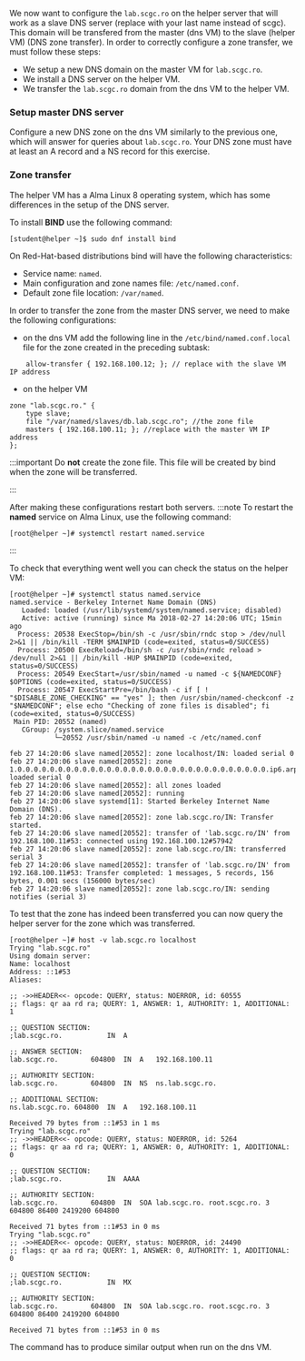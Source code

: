 We now want to configure the `lab.scgc.ro` on the helper server that will work as a slave DNS server
(replace with your last name instead of scgc).
This domain will be transfered from the master (dns VM) to the slave (helper VM) (DNS zone transfer).
In order to correctly configure a zone transfer, we must follow these steps:
  - We setup a new DNS domain on the master VM for `lab.scgc.ro`.
  - We install a DNS server on the helper VM.
  - We transfer the `lab.scgc.ro` domain from the dns VM to the helper VM.

### Setup master DNS server

Configure a new DNS zone on the dns VM similarly to the previous one,
which will answer for queries about `lab.scgc.ro`.
Your DNS zone must have at least an A record and a NS record for this exercise.

### Zone transfer

The helper VM has a Alma Linux 8 operating system, which has some differences in the setup of the DNS server.

To install **BIND** use the following command:
```
[student@helper ~]$ sudo dnf install bind
```

On Red-Hat-based distributions bind will have the following characteristics:
  * Service name: `named`.
  * Main configuration and zone names file: `/etc/named.conf`.
  * Default zone file location: `/var/named`.

In order to transfer the zone from the master DNS server, we need to make the following configurations:
  * on the dns VM add the following line in the `/etc/bind/named.conf.local` file for the zone created in the preceding subtask:
```
    allow-transfer { 192.168.100.12; }; // replace with the slave VM IP address
```
  * on the helper VM
```
zone "lab.scgc.ro." {
    type slave;
    file "/var/named/slaves/db.lab.scgc.ro"; //the zone file
    masters { 192.168.100.11; }; //replace with the master VM IP address
};
```

:::important
Do **not** create the zone file. This file will be created by bind when the zone will be transferred.

:::

After making these configurations restart both servers.
:::note
To restart the **named** service on Alma Linux, use the following command:
```
[root@helper ~]# systemctl restart named.service
```

:::

To check that everything went well you can check the status on the helper VM:
```
[root@helper ~]# systemctl status named.service
named.service - Berkeley Internet Name Domain (DNS)
   Loaded: loaded (/usr/lib/systemd/system/named.service; disabled)
   Active: active (running) since Ma 2018-02-27 14:20:06 UTC; 15min ago
  Process: 20538 ExecStop=/bin/sh -c /usr/sbin/rndc stop > /dev/null 2>&1 || /bin/kill -TERM $MAINPID (code=exited, status=0/SUCCESS)
  Process: 20500 ExecReload=/bin/sh -c /usr/sbin/rndc reload > /dev/null 2>&1 || /bin/kill -HUP $MAINPID (code=exited, status=0/SUCCESS)
  Process: 20549 ExecStart=/usr/sbin/named -u named -c ${NAMEDCONF} $OPTIONS (code=exited, status=0/SUCCESS)
  Process: 20547 ExecStartPre=/bin/bash -c if [ ! "$DISABLE_ZONE_CHECKING" == "yes" ]; then /usr/sbin/named-checkconf -z "$NAMEDCONF"; else echo "Checking of zone files is disabled"; fi (code=exited, status=0/SUCCESS)
 Main PID: 20552 (named)
   CGroup: /system.slice/named.service
           └─20552 /usr/sbin/named -u named -c /etc/named.conf

feb 27 14:20:06 slave named[20552]: zone localhost/IN: loaded serial 0
feb 27 14:20:06 slave named[20552]: zone 1.0.0.0.0.0.0.0.0.0.0.0.0.0.0.0.0.0.0.0.0.0.0.0.0.0.0.0.0.0.0.0.ip6.arpa/IN: loaded serial 0
feb 27 14:20:06 slave named[20552]: all zones loaded
feb 27 14:20:06 slave named[20552]: running
feb 27 14:20:06 slave systemd[1]: Started Berkeley Internet Name Domain (DNS).
feb 27 14:20:06 slave named[20552]: zone lab.scgc.ro/IN: Transfer started.
feb 27 14:20:06 slave named[20552]: transfer of 'lab.scgc.ro/IN' from 192.168.100.11#53: connected using 192.168.100.12#57942
feb 27 14:20:06 slave named[20552]: zone lab.scgc.ro/IN: transferred serial 3
feb 27 14:20:06 slave named[20552]: transfer of 'lab.scgc.ro/IN' from 192.168.100.11#53: Transfer completed: 1 messages, 5 records, 156 bytes, 0.001 secs (156000 bytes/sec)
feb 27 14:20:06 slave named[20552]: zone lab.scgc.ro/IN: sending notifies (serial 3)
```

To test that the zone has indeed been transferred you can now query the helper server for the zone which was transferred.
```
[root@helper ~]# host -v lab.scgc.ro localhost
Trying "lab.scgc.ro"
Using domain server:
Name: localhost
Address: ::1#53
Aliases:

;; ->>HEADER<<- opcode: QUERY, status: NOERROR, id: 60555
;; flags: qr aa rd ra; QUERY: 1, ANSWER: 1, AUTHORITY: 1, ADDITIONAL: 1

;; QUESTION SECTION:
;lab.scgc.ro.			IN	A

;; ANSWER SECTION:
lab.scgc.ro.		604800	IN	A	192.168.100.11

;; AUTHORITY SECTION:
lab.scgc.ro.		604800	IN	NS	ns.lab.scgc.ro.

;; ADDITIONAL SECTION:
ns.lab.scgc.ro.	604800	IN	A	192.168.100.11

Received 79 bytes from ::1#53 in 1 ms
Trying "lab.scgc.ro"
;; ->>HEADER<<- opcode: QUERY, status: NOERROR, id: 5264
;; flags: qr aa rd ra; QUERY: 1, ANSWER: 0, AUTHORITY: 1, ADDITIONAL: 0

;; QUESTION SECTION:
;lab.scgc.ro.			IN	AAAA

;; AUTHORITY SECTION:
lab.scgc.ro.		604800	IN	SOA	lab.scgc.ro. root.scgc.ro. 3 604800 86400 2419200 604800

Received 71 bytes from ::1#53 in 0 ms
Trying "lab.scgc.ro"
;; ->>HEADER<<- opcode: QUERY, status: NOERROR, id: 24490
;; flags: qr aa rd ra; QUERY: 1, ANSWER: 0, AUTHORITY: 1, ADDITIONAL: 0

;; QUESTION SECTION:
;lab.scgc.ro.			IN	MX

;; AUTHORITY SECTION:
lab.scgc.ro.		604800	IN	SOA	lab.scgc.ro. root.scgc.ro. 3 604800 86400 2419200 604800

Received 71 bytes from ::1#53 in 0 ms
```

The command has to produce similar output when run on the dns VM.

